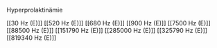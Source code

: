 Hyperprolaktinämie

[[30 Hz (E)]]
[[520 Hz (E)]]
[[680 Hz (E)]]
[[900 Hz (E)]]
[[7500 Hz (E)]]
[[88500 Hz (E)]]
[[151790 Hz (E)]]
[[285000 Hz (E)]]
[[325790 Hz (E)]]
[[819340 Hz (E)]]